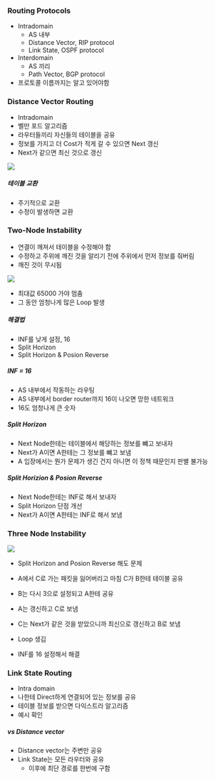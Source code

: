 ### Routing Protocols

- Intradomain
  - AS 내부
  - Distance Vector, RIP protocol
  - Link State, OSPF protocol
- Interdomain
  - AS 끼리
  - Path Vector, BGP protocol
- 프로토콜 이름까지는 알고 있어야함

### Distance Vector Routing

- Intradomain
- 벨만 포드 알고리즘
- 라우터들끼리 자신들의 테이블을 공유
- 정보를 가지고 더 Cost가 적게 갈 수 있으면 Next 갱신
- Next가 같으면 최신 것으로 갱신

<img src="https://github.com/L-Hyun/L-Hyun.github.io/blob/main/assets/Network/22-1.png?raw=true"/>

##### 테이블 교환

- 주기적으로 교환
- 수정이 발생하면 교환

### Two-Node Instability

- 연결이 깨져서 테이블을 수정해야 함
- 수정하고 주위에 깨진 것을 알리기 전에 주위에서 먼저 정보를 줘버림
- 깨진 것이 무시됨

<img src="https://github.com/L-Hyun/L-Hyun.github.io/blob/main/assets/Network/22-2.png?raw=true"/>

- 최대값 65000 가야 멈춤
- 그 동안 엄청나게 많은 Loop 발생

##### 해결법

- INF를 낮게 설정, 16
- Split Horizon
- Split Horizon & Posion Reverse

##### INF = 16

- AS 내부에서 작동하는 라우팅
- AS 내부에서 border router까지 16이 나오면 망한 네트워크
- 16도 엄청나게 큰 숫자

##### Split Horizon

- Next Node한테는 테이블에서 해당하는 정보를 뺴고 보내자
- Next가 A이면 A한테는 그 정보를 뺴고 보냄
- A 입장에서는 뭔가 문제가 생긴 건지 아니면 이 정책 때문인지 판별 불가능

##### Split Horizion & Posion Reverse

- Next Node한테는 INF로 해서 보내자
- Split Horizon 단점 개선
- Next가 A이면 A한테는 INF로 해서 보냄

### Three Node Instability

<img src="https://github.com/L-Hyun/L-Hyun.github.io/blob/main/assets/Network/22-3.png?raw=true"/>

- Split Horizon and Posion Reverse 해도 문제
- A에서 C로 가는 패킷을 잃어버리고 마침 C가 B한테 테이블 공유
- B는 다시 3으로 설정되고 A한테 공유
- A는 갱신하고 C로 보냄
- C는 Next가 같은 것을 받았으니까 최신으로 갱신하고 B로 보냄
- Loop 생김

- INF를 16 설정해서 해결

### Link State Routing

- Intra domain
- 나한테 Direct하게 연결되어 있는 정보를 공유
- 테이블 정보를 받으면 다익스트라 알고리즘
- 예시 확인

##### vs Distance vector

- Distance vector는 주변만 공유
- Link State는 모든 라우터와 공유
  - 이후에 최단 경로를 한번에 구함
